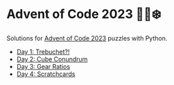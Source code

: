 # Advent of Code 2023 🧝🎄❄️

Solutions for [Advent of Code 2023](https://adventofcode.com/) puzzles with Python.

- [Day 1: Trebuchet?!](https://github.com/drangovski/advent-of-code-2023/tree/main/day-01)
- [Day 2: Cube Conundrum](https://github.com/drangovski/advent-of-code-2023/tree/main/day-02)
- [Day 3: Gear Ratios](https://github.com/drangovski/advent-of-code-2023/tree/main/day-03)
- [Day 4: Scratchcards](https://github.com/drangovski/advent-of-code-2023/tree/main/day-04)
